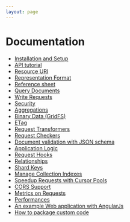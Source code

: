 ```yaml
---
layout: page
---
```


# Documentation

-   [Installation and Setup](/docs3/Installation_and_Setup)
-   [API tutorial](/docs3/API_tutorial)
-   [Resource URI](/docs3/Resource_URI)
-   [Representation Format](/docs3/Representation_Format)
-   [Reference sheet](/docs3/Reference_sheet)
-   [Query Documents](/docs3/Query_Documents)
-   [Write Requests](/docs3/Write_Requests)
-   [Security](/docs3/Security)
-   [Aggregations](/docs3/Aggregations)
-   [Binary Data (GridFS)](/docs3/Binary_Data_GridFS_)
-   [ETag](/docs3/ETag)
-   [Request Transformers](/docs3/Request_Transformers)
-   [Request Checkers](/docs3/Request_Checkers)
-   [Document validation with JSON
    schema](/docs3/Document_validation_with_JSON_schema)
-   [Application Logic](/docs3/Application_Logic)
-   [Request Hooks](/docs3/Request_Hooks)
-   [Relationships](/docs3/Relationships)
-   [Shard Keys](/docs3/Shard_Keys)
-   [Manage Collection Indexes](/docs3/Manage_Collection_Indexes)
-   [Speedup Requests with Cursor
    Pools](/docs3/Speedup_Requests_with_Cursor_Pools)
-   [CORS Support](/docs3/CORS_Support)
-   [Metrics on Requests](/docs3/Metrics_on_Requests)
-   [Performances](/docs3/Performances)
-   [An example Web application with AngularJs](/docs3/An_example_Web_application_with_AngularJs)
-   [How to package custom code](/docs3/How_to_package_custom_code)
